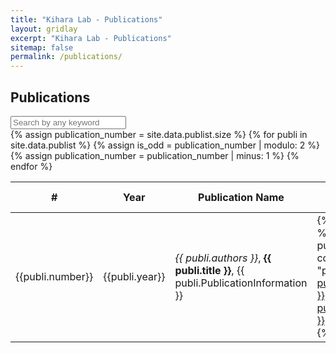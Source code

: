 ```yaml
---
title: "Kihara Lab - Publications"
layout: gridlay
excerpt: "Kihara Lab - Publications"
sitemap: false
permalink: /publications/
---
```


Publications
------------

<div class="input-group">
<input id="search_table" onkeyup="filterTable()" type="search" class="form-control" placeholder="Search by any keyword" />
</div>
<table id="publication_table" class="table table-striped table-hover">
    <thead class="thead-light">
        <tr>
            <th scope="col">#</th>
            <th scope="col">Year</th>
            <th scope="col">Publication Name</th>
            <th scope="col"></th>
            <th scope="col"></th>
            <th scope="col">Relevant Links</th>
        </tr>
    </thead>
    <tbody>
        {% assign publication_number = site.data.publist.size %}
        {% for publi in site.data.publist %}
            {% assign is_odd = publication_number | modulo: 2 %}
            <tr>
                <td class="col">
                    {{publi.number}}
                </td>
                <td class="col">
                    {{publi.year}}
                </td>
                <td class="col">
                    <em>{{ publi.authors }}</em>, <b>{{ publi.title }}</b>, {{ publi.PublicationInformation }}
                </td>
                <td class="col">
                {% if publi.link %}
                    {% if publi.link.url contains "paper/" %}
                      <a class="btn btn-primary" href="{{ site.url }}{{ site.baseurl }}/{{ publi.link.url }}">{{ publi.link.display }}</a>
                    {% else %}
                      <a class="btn btn-primary" href="{{ publi.link.url }}">{{ publi.link.display }}</a>
                    {% endif %}
                {% endif %}
                </td>
                <td class="col">
                {% if publi.abstract %}
                  <a class="btn btn-primary" href="{{ publi.abstract.url }}">{{ publi.abstract.display }}</a>
                {% endif %}
                </td>
                <td class="col">
                  {% for link in publi.links %}
                    <a href="{{ link.url }}">{{ link.display }}</a> <br>
                  {% endfor %}
                </td>
            </tr>
            {% assign publication_number = publication_number | minus: 1 %}
        {% endfor %}
    </tbody>
</table>

<script>
function filterTable() {
  var input, filter, table, tr, td, i, txtValue;
  input = document.getElementById("search_table");
  filter = input.value.toUpperCase();
  table = document.getElementById("publication_table");
  tr = table.getElementsByTagName("tr");
  for (i = 0; i < tr.length; i++) {
    td = tr[i].getElementsByTagName("td")[1];
    if (td) {
      txtValue = td.textContent || td.innerText;
      if (txtValue.toUpperCase().indexOf(filter) > -1) {
        tr[i].style.display = "";
      } else {
        tr[i].style.display = "none";
      }
    } 
    td = tr[i].getElementsByTagName("td")[2];
    if (td) {
      txtValue = td.textContent || td.innerText;
      if (txtValue.toUpperCase().indexOf(filter) > -1) {
        tr[i].style.display = "";
      } else {
        tr[i].style.display = "none";
      }
    }           
  }
}
</script>